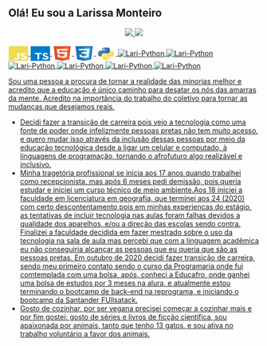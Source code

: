 
<!---
LcsMonteiro/LcsMonteiro is a ✨ special ✨ repository because its `README.md` (this file) appears on your GitHub profile.
You can click the Preview link to take a look at your changes.
--->

## Olá! Eu sou a Larissa Monteiro 
<div align="center">
  <a href="https://github.com/LcsMonteiro">
  <img height="180em" src="https://github-readme-stats.vercel.app/api?username=LcsMonteiro&show_icons=true&theme=jolly&include_all_commits=true&count_private=true"/>
  <img height="180em" src="https://github-readme-stats.vercel.app/api/top-langs/?username=LcsMonteiro&layout=compact&langs_count=7&theme=jolly"/>
</div>
<div style="display: inline_block"><br>
  <img align="center" alt="Lari-Js" height="30" width="40" src="https://raw.githubusercontent.com/devicons/devicon/master/icons/javascript/javascript-plain.svg">
  <img align="center" alt="Lari-Ts" height="30" width="40" src="https://raw.githubusercontent.com/devicons/devicon/master/icons/typescript/typescript-plain.svg">
  <img align="center" alt="Lari-HTML" height="30" width="40" src="https://raw.githubusercontent.com/devicons/devicon/master/icons/html5/html5-original.svg">
  <img align="center" alt="Lari-CSS" height="30" width="40" src="https://raw.githubusercontent.com/devicons/devicon/master/icons/css3/css3-original.svg">
  <img align="center" alt="Lari-Python" height="30" width="40" src="https://raw.githubusercontent.com/devicons/devicon/master/icons/python/python-original.svg">
  <img align="center" alt="Lari-Python" height="60" width="60" src="https://cdn.jsdelivr.net/gh/devicons/devicon/icons/nodejs/nodejs-original-wordmark.svg">
  
  <img align="center" alt="Lari-Python" height="60" width="60" src="https://cdn.jsdelivr.net/gh/devicons/devicon/icons/django/django-original.svg">
  <img align="center" alt="Lari-Python" height="40" width="50" src="https://cdn.jsdelivr.net/gh/devicons/devicon/icons/mongodb/mongodb-original-wordmark.svg">
  <img align="center" alt="Lari-Python" height="60" width="60" src="https://cdn.jsdelivr.net/gh/devicons/devicon/icons/mysql/mysql-original-wordmark.svg">
  <img align="center" alt="Lari-Python" height="40" width="50" src="https://cdn.jsdelivr.net/gh/devicons/devicon/icons/docker/docker-original-wordmark.svg">
  <img align="center" alt="Lari-Python" height="60" width="60" src="https://cdn.jsdelivr.net/gh/devicons/devicon/icons/googlecloud/googlecloud-original-wordmark.svg">
  
  </div>
  
Sou uma pessoa a procura de tornar a realidade das minorias melhor e acredito que a educação é único caminho para desatar os nós das amarras da mente. Acredito na importância do trabalho do coletivo para tornar as mudanças que desejamos reais. 
- Decidi fazer a transição de carreira pois vejo a tecnologia como uma fonte de poder onde infelizmente pessoas pretas não tem muito acesso, e quero mudar isso através da inclusão dessas pessoas por meio da educação tecnológica desde a ligar um celular e computado, à linguagens de programação,  tornando o  afrofuturo algo realizável e inclusivo.
- Minha tragetória profissional se inicia aos 17 anos quando trabalhei como recepcionista, mas após 6 meses pedi demissão, pois queria estudar e iniciei um curso técnico de meio ambiente.Aos 18 iniciei a faculdade em licenciatura em geografia, que terminei aos 24 (2020) com certo descontentamento,pois em minhas experiencas do estágio, as tentativas de incluir tecnologia nas aulas foram falhas devidos a qualidade dos aparelhos, e/ou a direção das escolas sendo contra. Finalizei a faculdade decidida em fazer mestrado sobre o uso da tecnologia na sala de aula mas percebi que com a linguagem acadêmica eu não conseguiria alcançar as pessoas que eu queria que são as pessoas pretas. Em outubro de 2020 decidi fazer transição de carreira, sendo meu primeiro contato sendo o curso da Programaria onde fui comtemplada com uma bolsa, após, conheci a Educafro, onde ganhei uma bolsa de estudos por 3 meses na alura, e atualmente estou terminando o bootcamp de back-end na reprograma, e iniciando o bootcamp da Santander FUllsatack.
- Gosto de cozinhar, por ser vegana precisei começar a cozinhar mais e por fim gostei; gosto de séries e livros de ficção científica, sou apaixonada por animais, tanto que tenho 13 gatos, e sou ativa no trabalho voluntário a favor dos animais.
